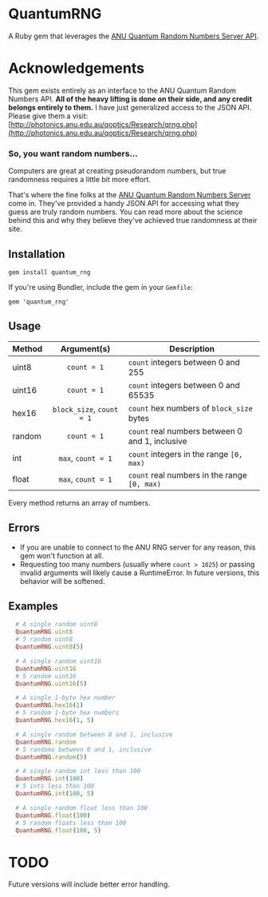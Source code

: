# QuantumRNG
A Ruby gem that leverages the [ANU Quantum Random Numbers Server API](http://qrng.anu.edu.au/index.php).

# Acknowledgements
This gem exists entirely as an interface to the ANU Quantum Random Numbers API. **All of the heavy lifting is done on their side, and any credit belongs entirely to them.** I have just generalized access to the JSON API. 
Please give them a visit: [http://photonics.anu.edu.au/qoptics/Research/qrng.php](http://photonics.anu.edu.au/qoptics/Research/qrng.php)

### So, you want random numbers...
Computers are great at creating pseudorandom numbers, but true randomness requires a little bit more effort.

That's where the fine folks at the [ANU Quantum Random Numbers Server](http://qrng.anu.edu.au/index.php) come in. They've provided a handy JSON API for accessing what they guess are truly random numbers. You can read more about the science behind this and why they believe they've achieved true randomness at their site.

## Installation
```
gem install quantum_rng
```

If you're using Bundler, include the gem in your `Gemfile`:
```
gem 'quantum_rng'
```

## Usage

| Method | Argument(s)               | Description                                     |
| ------ | :-----------------------: | ----------------------------------------------- |
| uint8  | `count = 1`               | `count` integers between 0 and 255              |
| uint16 | `count = 1`               | `count` integers between 0 and 65535            |
| hex16  | `block_size`, `count = 1` | `count` hex numbers of `block_size` bytes       |
| random | `count = 1`               | `count` real numbers between 0 and 1, inclusive |
| int    | `max`, `count = 1`        | `count` integers in the range `[0, max)`        |
| float  | `max`, `count = 1`        | `count` real numbers in the range `[0, max)`    |

Every method returns an array of numbers.

## Errors
* If you are unable to connect to the ANU RNG server for any reason, this gem won't function at all.
* Requesting too many numbers (usually where `count > 1025`) or passing invalid arguments will likely cause a RuntimeError. In future versions, this behavior will be softened.

## Examples
```ruby
  # A single random uint8
  QuantumRNG.uint8
  # 5 random uint8
  QuantumRNG.uint8(5)

  # A single random uint16
  QuantumRNG.uint16
  # 5 random uint16
  QuantumRNG.uint16(5)

  # A single 1-byte hex number
  QuantumRNG.hex16(1)
  # 5 random 1-byte hex numbers
  QuantumRNG.hex16(1, 5)

  # A single random between 0 and 1, inclusive
  QuantumRNG.random
  # 5 randoms between 0 and 1, inclusive
  QuantumRNG.random(5)

  # A single random int less than 100
  QuantumRNG.int(100)
  # 5 ints less than 100
  QuantumRNG.int(100, 5)

  # A single random float less than 100
  QuantumRNG.float(100)
  # 5 random floats less than 100
  QuantumRNG.float(100, 5)
```

# TODO
Future versions will include better error handling.
